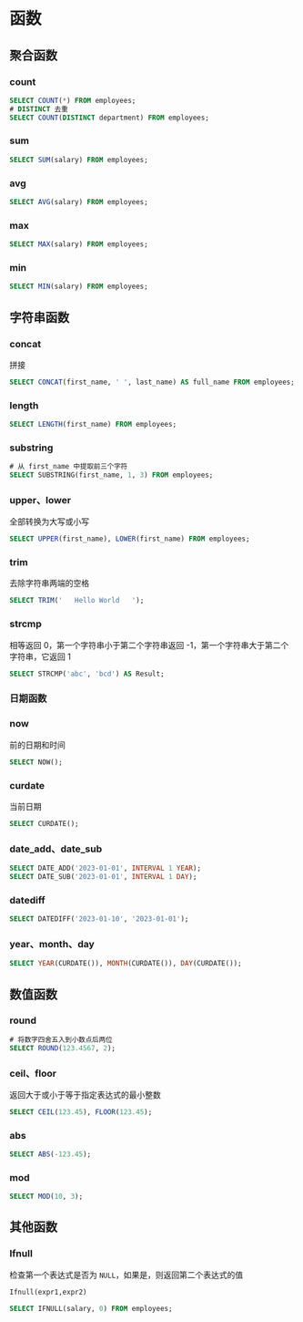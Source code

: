 # 函数

## 聚合函数

### count

```sql
SELECT COUNT(*) FROM employees;
# DISTINCT 去重
SELECT COUNT(DISTINCT department) FROM employees;
```

### sum

```sql
SELECT SUM(salary) FROM employees;
```

### avg

```sql
SELECT AVG(salary) FROM employees;
```

### max

```sql
SELECT MAX(salary) FROM employees;
```

### min

```sql
SELECT MIN(salary) FROM employees;
```

## 字符串函数

### concat

拼接

```sql
SELECT CONCAT(first_name, ' ', last_name) AS full_name FROM employees;
```

### length

```sql
SELECT LENGTH(first_name) FROM employees;
```

### substring

```sql
# 从 first_name 中提取前三个字符
SELECT SUBSTRING(first_name, 1, 3) FROM employees;
```

### upper、lower

全部转换为大写或小写

```sql
SELECT UPPER(first_name), LOWER(first_name) FROM employees;
```

### trim

去除字符串两端的空格

```sql
SELECT TRIM('   Hello World   ');
```

### strcmp

相等返回 0，第一个字符串小于第二个字符串返回 -1，第一个字符串大于第二个字符串，它返回 1

```sql
SELECT STRCMP('abc', 'bcd') AS Result;
```

### 日期函数

### now

前的日期和时间

```sql
SELECT NOW();
```

### curdate

当前日期

```sql
SELECT CURDATE();
```

### date_add、date_sub

```sql
SELECT DATE_ADD('2023-01-01', INTERVAL 1 YEAR);
SELECT DATE_SUB('2023-01-01', INTERVAL 1 DAY);
```

### datediff

```sql
SELECT DATEDIFF('2023-01-10', '2023-01-01');
```

### year、month、day

```sql
SELECT YEAR(CURDATE()), MONTH(CURDATE()), DAY(CURDATE());
```

## 数值函数

### round

```sql
# 将数字四舍五入到小数点后两位
SELECT ROUND(123.4567, 2);
```

### ceil、floor

返回大于或小于等于指定表达式的最小整数

```sql
SELECT CEIL(123.45), FLOOR(123.45);
```

### abs

```sql
SELECT ABS(-123.45);
```

### mod

```sql
SELECT MOD(10, 3);
```

## 其他函数

### Ifnull

检查第一个表达式是否为 `NULL`，如果是，则返回第二个表达式的值

```sql
Ifnull(expr1,expr2)

SELECT IFNULL(salary, 0) FROM employees;
```

